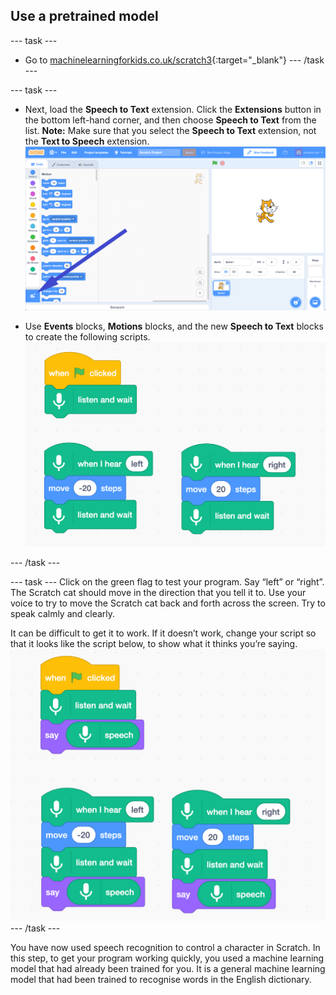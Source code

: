 ## Use a pretrained model

--- task ---
+ Go to [machinelearningforkids.co.uk/scratch3](https://machinelearningforkids.co.uk/scratch3/){:target="_blank"}
--- /task ---

--- task ---
+ Next, load the **Speech to Text** extension. Click the **Extensions** button in the bottom left-hand corner, and then choose **Speech to Text** from the list.
**Note:** Make sure that you select the **Speech to Text** extension, not the **Text to Speech** extension.
![Arrow pointing to extensions button](images/extensions-annotated.png)

+ Use **Events** blocks, **Motions** blocks, and the new **Speech to Text** blocks to create the following scripts.
![New scripts to add](images/S-to-T-blocks.png)

--- /task ---

--- task ---
Click on the green flag to test your program.
Say “left” or “right”. The Scratch cat should move in the direction that you tell it to. Use your voice to try to move the Scratch cat back and forth across the screen. Try to speak calmly and clearly.

It can be difficult to get it to work. If it doesn’t work, change your script so that it looks like the script below, to show what it thinks you’re saying.
![New scripts to see what the computer thinks you are saying](images/S-to-T-blocks-test.png)
--- /task ---

You have now used speech recognition to control a character in Scratch. In this step, to get your program working quickly, you used a machine learning model that had already been trained for you. It is a general machine learning model that had been trained to recognise words in the English dictionary. 
